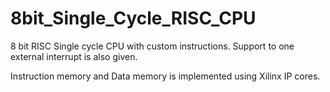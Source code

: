 # 8bit_Single_Cycle_RISC_CPU

8 bit RISC Single cycle CPU with custom instructions. Support to one external interrupt is also given. 

Instruction memory and Data memory is implemented using Xilinx IP cores. 
